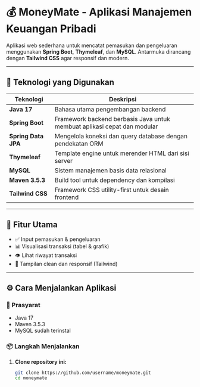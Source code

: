 # 💰 MoneyMate - Aplikasi Manajemen Keuangan Pribadi

Aplikasi web sederhana untuk mencatat pemasukan dan pengeluaran menggunakan **Spring Boot**, **Thymeleaf**, dan **MySQL**. Antarmuka dirancang dengan **Tailwind CSS** agar responsif dan modern.

---

## 🚀 Teknologi yang Digunakan

| Teknologi            | Deskripsi                                                                 |
|----------------------|---------------------------------------------------------------------------|
| **Java 17**          | Bahasa utama pengembangan backend                                         |
| **Spring Boot**      | Framework backend berbasis Java untuk membuat aplikasi cepat dan modular |
| **Spring Data JPA**  | Mengelola koneksi dan query database dengan pendekatan ORM                |
| **Thymeleaf**        | Template engine untuk merender HTML dari sisi server                      |
| **MySQL**            | Sistem manajemen basis data relasional                                    |
| **Maven 3.5.3**      | Build tool untuk dependency dan kompilasi                                 |
| **Tailwind CSS**     | Framework CSS utility-first untuk desain frontend                         |

---

## 📁 Fitur Utama

- ✅ Input pemasukan & pengeluaran
- 📊 Visualisasi transaksi (tabel & grafik)
- 👁️ Lihat riwayat transaksi
- 💄 Tampilan clean dan responsif (Tailwind)

---

## ⚙️ Cara Menjalankan Aplikasi

### 🔧 Prasyarat
- Java 17
- Maven 3.5.3
- MySQL sudah terinstal

### 📦 Langkah Menjalankan
1. **Clone repository ini:**
   ```bash
   git clone https://github.com/username/moneymate.git
   cd moneymate
